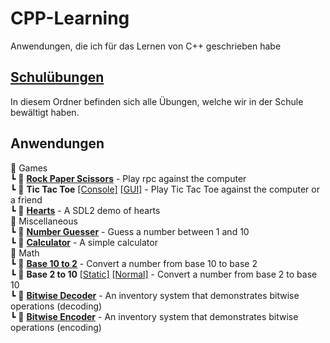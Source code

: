 # CPP-Learning

Anwendungen, die ich für das Lernen von C++ geschrieben habe

## [Schulübungen](units)

In diesem Ordner befinden sich alle Übungen, welche wir in der Schule bewältigt haben.

## Anwendungen

📂 Games  
┗ 📜 **[Rock Paper Scissors](rpc.cpp)** - Play rpc against the computer  
┗ 📜 **Tic Tac Toe** [[Console]](tictactoe.cpp) [[GUI]](ttt-gui.cpp) - Play Tic Tac Toe against the computer or a
friend  
┗ 📜 **[Hearts](hearts.cpp)** - A SDL2 demo of hearts  
📂 Miscellaneous  
┗ 📜 **[Number Guesser](guesser.cpp)** - Guess a number between 1 and 10  
┗ 📜 **[Calculator](calculator.cpp)** - A simple calculator  
📂 Math  
┗ 📜 **[Base 10 to 2](base_10_to_2.cpp)** - Convert a number from base 10 to base 2  
┗ 📜 **Base 2 to 10** [[Static]](base_2_to_10_static.cpp) [[Normal]](base_2_to_10.cpp) - Convert a number from base 2 to base 10  
┗ 📜 **[Bitwise Decoder](bitwise_decoder.cpp)** - An inventory system that demonstrates bitwise operations (decoding)  
┗ 📜 **[Bitwise Encoder](bitwise_encoder.cpp)** - An inventory system that demonstrates bitwise operations (encoding)
